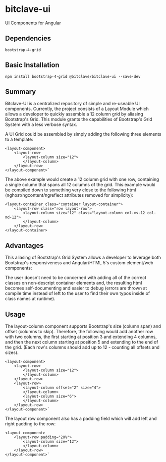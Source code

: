 # bitclave-ui
UI Components for Angular

## Dependencies
    bootstrap-4-grid

## Basic Installation
    npm install bootstrap-4-grid @bitclave/bitclave-ui --save-dev

## Summary
Bitclave-UI is a centralized repository of simple and re-useable UI components. Currently, the project consists of a Layout Module
which allows a developer to quickly assemble a 12 column grid by aliasing Bootstrap's Grid. This module grants the capabilities of
Bootstrap's Grid System with a less verbose syntax.

A UI Grid could be assembled by simply adding the following three elements to a template:

    <layout-component>
        <layout-row>
            <layout-column size="12">
            </layout-column>
        </layout-row>
    </layout-component>`

The above example would create a 12 column grid with one row, containing a single column that spans all 12 columns of the grid.
This example would be compiled down to something very close to the following html
(nghost/ngcontent/ngreflect attributes removed for simplicity):

    <layout-container class="container layout-container">
	    <layout-row class="row layout-row">
            <layout-column size="12" class="layout-column col-xs-12 col-md-12">
            </layout-column>
	    </layout-row>
    </layout-container>

## Advantages
This aliasing of Bootstrap's Grid System allows a developer to leverage both Bootstrap's responsiveness and Angular/HTML 5's
custom element/web components:

The user doesn't need to be concerned with adding all of the correct classes on non-descript container elements and,
the resulting html becomes self-documenting and easier to debug (errors are thrown at compile time instead of left to the user to
find their own typos inside of class names at runtime).

## Usage
The layout-column component supports Bootstrap's size (column span) and offset (columns to skip). Therefore, the following would add another
row with two columns, the first starting at position 3 and extending 4 columns, and then the next column starting at position 5 and
extending to the end of the grid. (Each row's columns should add up to 12 - counting all offsets and sizes).

    <layout-component>
        <layout-row>
            <layout-column size="12">
            </layout-column>
        </layout-row>
        <layout-row>
            <layout-column offset="2" size="4">
            </layout-column>
            <layout-column size="6">
            </layout-column>
        </layout-row>
    </layout-component>`

The layout row component also has a padding field which will add left and right padding to the row:

    <layout-component>
        <layout-row padding="20%">
            <layout-column size="12">
            </layout-column>
        </layout-row>
    </layout-component>`

